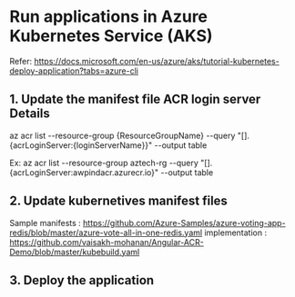 # Run applications in Azure Kubernetes Service (AKS)
Refer: https://docs.microsoft.com/en-us/azure/aks/tutorial-kubernetes-deploy-application?tabs=azure-cli

## 1. Update the manifest file ACR login server Details

   az acr list --resource-group {ResourceGroupName} --query "[].{acrLoginServer:{loginServerName}}" --output table
   
   Ex:
   az acr list --resource-group aztech-rg --query "[].{acrLoginServer:awpindacr.azurecr.io}" --output table
   
## 2. Update kubernetives manifest files
  Sample manifests : https://github.com/Azure-Samples/azure-voting-app-redis/blob/master/azure-vote-all-in-one-redis.yaml
  implementation : https://github.com/vaisakh-mohanan/Angular-ACR-Demo/blob/master/kubebuild.yaml

## 3. Deploy the application
